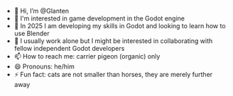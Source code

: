 - 👋 Hi, I’m @Glanten
- 👀 I'm interested in game development in the Godot engine
- 🌱 In 2025 I am developing my skills in Godot and looking to learn how to use Blender
- 💞️ I usually work alone but I might be interested in collaborating with fellow independent Godot developers
- 📫 How to reach me: carrier pigeon (organic) only
- 😄 Pronouns: he/him
- ⚡ Fun fact: cats are not smaller than horses, they are merely further away

<!---
Glanten/Glanten is a ✨ special ✨ repository because its `README.md` (this file) appears on your GitHub profile.
You can click the Preview link to take a look at your changes.
--->
